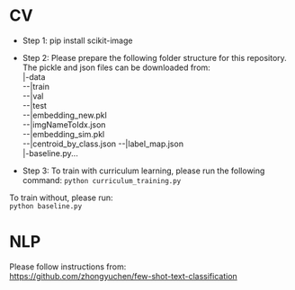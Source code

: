 # CV
* Step 1: pip install scikit-image  

* Step 2: Please prepare the following folder structure for this repository. The pickle and json files can be downloaded from:  
|-data  
--|train  
--|val  
--|test  
--|embedding_new.pkl  
--|imgNameToIdx.json  
--|embedding_sim.pkl  
--|centroid_by_class.json
--|label_map.json  
|-baseline.py... 
  
* Step 3: 
To train with curriculum learning, please run the following command: 
`python curriculum_training.py`  

To train without, please run:  
`python baseline.py` 

# NLP
Please follow instructions from:  
https://github.com/zhongyuchen/few-shot-text-classification
